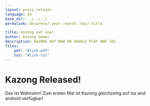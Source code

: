```yaml
---
layout: press_release
language: de
base_dir: ../../../
permalink: de/press/:year-:month-:day/:title

title: Kazong out now!
author: Kazong Games
description: KAZONG OUT NOW ON GOOGLE PLAY AND iOS
files:
    pdf: "#link-pdf"
    txt: "#link-txt"
---
```


# Kazong Released!

Das ist Wahnsinn! Zum ersten Mal ist Kazong gleichzeitig auf ios and android verfügbar!